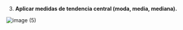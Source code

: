 3. **Aplicar medidas de tendencia central (moda, media, mediana).**

![image (5)](https://github.com/user-attachments/assets/d9f34656-6954-4478-ab3a-e8fd2ac245b5)
